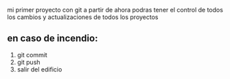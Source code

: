 mi primer proyecto con git
a partir de ahora podras tener el control de todos los cambios y actualizaciones de todos los proyectos
## en caso de incendio:
1. git commit
2. git push
3. salir del edificio
